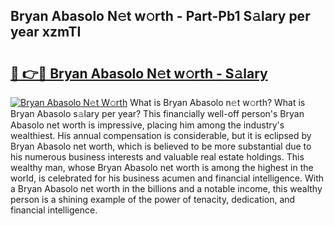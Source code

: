 ## Bryan Abasolo N𝚎t w𝚘rth - Part-Pb1 S𝚊lary per year xzmTI

# <h2><a href="http://gc2s99r.nevu.top/?p=Bryan+Abasolo">🔗 👉🔴 Bryan Abasolo N𝚎t w𝚘rth - S𝚊lary</a></h2>

[![Bryan Abasolo N𝚎t W𝚘rth](https://i.imgur.com/Oavwk0R.jpeg)](http://gc2s99r.nevu.top/?p=Bryan+Abasolo)
What is Bryan Abasolo n𝚎t w𝚘rth? What is Bryan Abasolo s𝚊lary per year?
This financially well-off person's Bryan Abasolo net worth is impressive, placing him among the industry's wealthiest. His annual compensation is considerable, but it is eclipsed by Bryan Abasolo net worth, which is believed to be more substantial due to his numerous business interests and valuable real estate holdings. This wealthy man, whose Bryan Abasolo net worth is among the highest in the world, is celebrated for his business acumen and financial intelligence. With a Bryan Abasolo net worth in the billions and a notable income, this wealthy person is a shining example of the power of tenacity, dedication, and financial intelligence.
